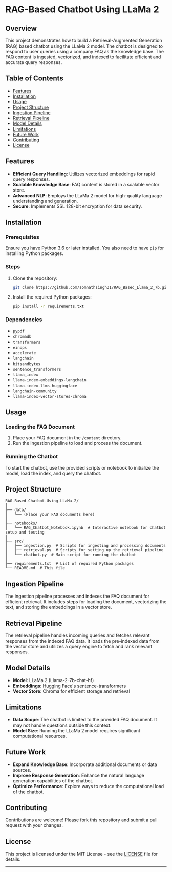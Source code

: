 # RAG-Based Chatbot Using LLaMa 2

## Overview

This project demonstrates how to build a Retrieval-Augmented Generation (RAG) based chatbot using the LLaMa 2 model. The chatbot is designed to respond to user queries using a company FAQ as the knowledge base. The FAQ content is ingested, vectorized, and indexed to facilitate efficient and accurate query responses.

## Table of Contents

- [Features](#features)
- [Installation](#installation)
- [Usage](#usage)
- [Project Structure](#project-structure)
- [Ingestion Pipeline](#ingestion-pipeline)
- [Retrieval Pipeline](#retrieval-pipeline)
- [Model Details](#model-details)
- [Limitations](#limitations)
- [Future Work](#future-work)
- [Contributing](#contributing)
- [License](#license)

## Features

- **Efficient Query Handling**: Utilizes vectorized embeddings for rapid query responses.
- **Scalable Knowledge Base**: FAQ content is stored in a scalable vector store.
- **Advanced NLP**: Employs the LLaMa 2 model for high-quality language understanding and generation.
- **Secure**: Implements SSL 128-bit encryption for data security.

## Installation

### Prerequisites

Ensure you have Python 3.6 or later installed. You also need to have `pip` for installing Python packages.

### Steps

1. Clone the repository:
   ```bash
   git clone https://github.com/somnathsingh31/RAG_Based_Llama_2_7b.git
   ```

2. Install the required Python packages:
   ```bash
   pip install -r requirements.txt
   ```

### Dependencies

- `pypdf`
- `chromadb`
- `transformers`
- `einops`
- `accelerate`
- `langchain`
- `bitsandbytes`
- `sentence_transformers`
- `llama_index`
- `llama-index-embeddings-langchain`
- `llama-index-llms-huggingface`
- `langchain-community`
- `llama-index-vector-stores-chroma`

## Usage

### Loading the FAQ Document

1. Place your FAQ document in the `/content` directory.
2. Run the ingestion pipeline to load and process the document.

### Running the Chatbot

To start the chatbot, use the provided scripts or notebook to initialize the model, load the index, and query the chatbot.

## Project Structure

```
RAG-Based-Chatbot-Using-LLaMa-2/
│
├── data/
│   └── (Place your FAQ documents here)
│
├── notebooks/
│   └── RAG_Chatbot_Notebook.ipynb  # Interactive notebook for chatbot setup and testing
│
├── src/
│   ├── ingestion.py  # Scripts for ingesting and processing documents
│   ├── retrieval.py  # Scripts for setting up the retrieval pipeline
│   └── chatbot.py  # Main script for running the chatbot
│
├── requirements.txt  # List of required Python packages
└── README.md  # This file
```

## Ingestion Pipeline

The ingestion pipeline processes and indexes the FAQ document for efficient retrieval. It includes steps for loading the document, vectorizing the text, and storing the embeddings in a vector store.

## Retrieval Pipeline

The retrieval pipeline handles incoming queries and fetches relevant responses from the indexed FAQ data. It loads the pre-indexed data from the vector store and utilizes a query engine to fetch and rank relevant responses.

## Model Details

- **Model**: LLaMa 2 (Llama-2-7b-chat-hf)
- **Embeddings**: Hugging Face's sentence-transformers
- **Vector Store**: Chroma for efficient storage and retrieval

## Limitations

- **Data Scope**: The chatbot is limited to the provided FAQ document. It may not handle questions outside this context.
- **Model Size**: Running the LLaMa 2 model requires significant computational resources.

## Future Work

- **Expand Knowledge Base**: Incorporate additional documents or data sources.
- **Improve Response Generation**: Enhance the natural language generation capabilities of the chatbot.
- **Optimize Performance**: Explore ways to reduce the computational load of the chatbot.

## Contributing

Contributions are welcome! Please fork this repository and submit a pull request with your changes.

## License

This project is licensed under the MIT License - see the [LICENSE](LICENSE) file for details.

---